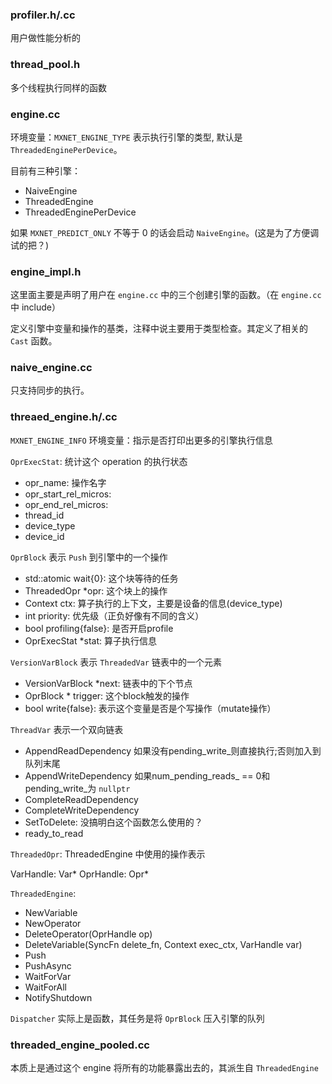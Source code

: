 ### profiler.h/.cc

用户做性能分析的

### thread\_pool.h

多个线程执行同样的函数

### engine.cc

环境变量：`MXNET_ENGINE_TYPE` 表示执行引擎的类型, 默认是 `ThreadedEnginePerDevice`。

目前有三种引擎：

+ NaiveEngine
+ ThreadedEngine
+ ThreadedEnginePerDevice

如果 `MXNET_PREDICT_ONLY` 不等于 0 的话会启动 `NaiveEngine`。(这是为了方便调试的把？)

### engine\_impl.h

这里面主要是声明了用户在 `engine.cc` 中的三个创建引擎的函数。（在 `engine.cc` 中 include）

定义引擎中变量和操作的基类，注释中说主要用于类型检查。其定义了相关的 `Cast` 函数。

### naive\_engine.cc

只支持同步的执行。

### threaed\_engine.h/.cc

`MXNET_ENGINE_INFO` 环境变量：指示是否打印出更多的引擎执行信息

`OprExecStat`: 统计这个 operation 的执行状态

+ opr\_name: 操作名字
+ opr\_start\_rel\_micros:
+ opr\_end\_rel\_micros:
+ thread\_id
+ device\_type
+ device\_id

`OprBlock` 表示 `Push` 到引擎中的一个操作

+ std::atomic<int> wait{0}: 这个块等待的任务
+ ThreadedOpr \*opr: 这个块上的操作
+ Context ctx: 算子执行的上下文，主要是设备的信息(device\_type)
+ int priority: 优先级（正负好像有不同的含义）
+ bool profiling{false}: 是否开启profile
+ OprExecStat \*stat: 算子执行信息

`VersionVarBlock` 表示 `ThreadedVar` 链表中的一个元素

+ VersionVarBlock \*next: 链表中的下个节点
+ OprBlock \* trigger: 这个block触发的操作
+ bool write{false}: 表示这个变量是否是个写操作（mutate操作）

`ThreadVar` 表示一个双向链表

+ AppendReadDependency
  如果没有pending\_write\_则直接执行;否则加入到队列末尾
+ AppendWriteDependency
  如果num\_pending\_reads\_ == 0和pending\_write\_为 `nullptr`
+ CompleteReadDependency
+ CompleteWriteDependency
+ SetToDelete: 没搞明白这个函数怎么使用的？
+ ready\_to\_read

`ThreadedOpr`: ThreadedEngine 中使用的操作表示

VarHandle: Var\*
OprHandle: Opr\*

`ThreadedEngine`:

+ NewVariable
+ NewOperator
+ DeleteOperator(OprHandle op)
+ DeleteVariable(SyncFn delete\_fn, Context exec\_ctx, VarHandle var)
+ Push
+ PushAsync
+ WaitForVar
+ WaitForAll
+ NotifyShutdown

`Dispatcher` 实际上是函数，其任务是将 `OprBlock` 压入引擎的队列

### threaded\_engine\_pooled.cc

本质上是通过这个 engine 将所有的功能暴露出去的，其派生自 `ThreadedEngine`

